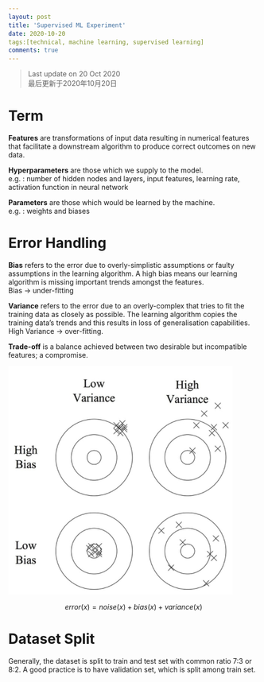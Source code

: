 ```yaml
---
layout: post
title: 'Supervised ML Experiment'
date: 2020-10-20
tags:[technical, machine learning, supervised learning]
comments: true
---
```

> Last update on 20 Oct 2020 <br> 最后更新于2020年10月20日

# Term

**Features** are transformations of input data resulting in numerical features that facilitate a downstream algorithm to produce correct outcomes on new data. 

**Hyperparameters** are those which we supply to the model. <br> 
e.g. : number of hidden nodes and layers, input features, learning rate, activation function in neural network

**Parameters** are those which would be learned by the machine. <br>
e.g. : weights and biases

# Error Handling

**Bias** refers to the error due to overly-simplistic assumptions or faulty assumptions in the learning algorithm. A high bias means our learning algorithm is missing important trends amongst the features. <br>
Bias -> under-fitting 

**Variance** refers to the error due to an overly-complex that tries to fit the training data as closely as possible. The learning algorithm copies the training data’s trends and this results in loss of generalisation capabilities. <br>
High Variance -> over-fitting.

**Trade-off** is a balance achieved between two desirable but incompatible features; a compromise.

![Bias vs Variance](/assets/img/post-bias_variance.png)

$$
  error(x) = noise(x) + bias(x) + variance(x)
$$

# Dataset Split

Generally, the dataset is split to train and test set with common ratio 7:3 or 8:2. A good practice is to have validation set, which is split among train set.
